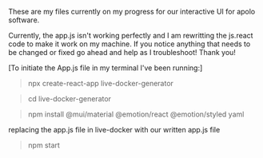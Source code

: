 These are my files currently on my progress for our interactive UI for apolo software.

Currently, the app.js isn't working perfectly and I am rewritting the js.react code to make it work on my machine.
If you notice anything that needs to be changed or fixed go ahead and help as I troubleshoot! Thank you!


[To initiate the App.js file in my terminal I've been running:]

> npx create-react-app live-docker-generator

> cd live-docker-generator

> npm install @mui/material @emotion/react @emotion/styled yaml

replacing the app.js file in live-docker with our written app.js file

> npm start
